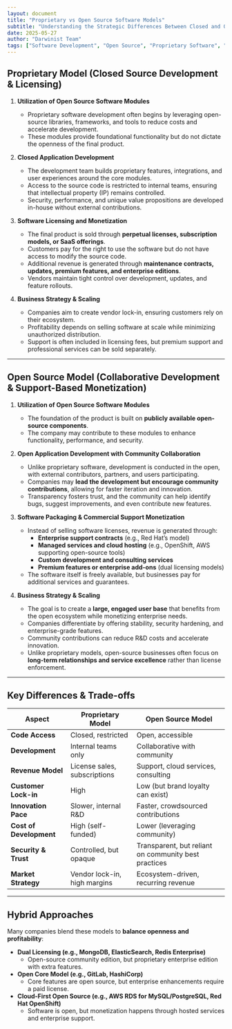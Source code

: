 ```yaml
---
layout: document
title: "Proprietary vs Open Source Software Models"
subtitle: "Understanding the Strategic Differences Between Closed and Open Development Approaches"
date: 2025-05-27
author: "Darwinist Team"
tags: ["Software Development", "Open Source", "Proprietary Software", "Business Models", "Technology Strategy"]
---
```


## **Proprietary Model (Closed Source Development & Licensing)**

1. **Utilization of Open Source Software Modules**

   * Proprietary software development often begins by leveraging open-source libraries, frameworks, and tools to reduce costs and accelerate development.  
   * These modules provide foundational functionality but do not dictate the openness of the final product.  
2. **Closed Application Development**

   * The development team builds proprietary features, integrations, and user experiences around the core modules.  
   * Access to the source code is restricted to internal teams, ensuring that intellectual property (IP) remains controlled.  
   * Security, performance, and unique value propositions are developed in-house without external contributions.  
3. **Software Licensing and Monetization**

   * The final product is sold through **perpetual licenses, subscription models, or SaaS offerings**.  
   * Customers pay for the right to use the software but do not have access to modify the source code.  
   * Additional revenue is generated through **maintenance contracts, updates, premium features, and enterprise editions**.  
   * Vendors maintain tight control over development, updates, and feature rollouts.  
4. **Business Strategy & Scaling**

   * Companies aim to create vendor lock-in, ensuring customers rely on their ecosystem.  
   * Profitability depends on selling software at scale while minimizing unauthorized distribution.  
   * Support is often included in licensing fees, but premium support and professional services can be sold separately.

---

## **Open Source Model (Collaborative Development & Support-Based Monetization)**

1. **Utilization of Open Source Software Modules**

   * The foundation of the product is built on **publicly available open-source components**.  
   * The company may contribute to these modules to enhance functionality, performance, and security.  
2. **Open Application Development with Community Collaboration**

   * Unlike proprietary software, development is conducted in the open, with external contributors, partners, and users participating.  
   * Companies may **lead the development but encourage community contributions**, allowing for faster iteration and innovation.  
   * Transparency fosters trust, and the community can help identify bugs, suggest improvements, and even contribute new features.  
3. **Software Packaging & Commercial Support Monetization**

   * Instead of selling software licenses, revenue is generated through:  
     * **Enterprise support contracts** (e.g., Red Hat’s model)  
     * **Managed services and cloud hosting** (e.g., OpenShift, AWS supporting open-source tools)  
     * **Custom development and consulting services**  
     * **Premium features or enterprise add-ons** (dual licensing models)  
   * The software itself is freely available, but businesses pay for additional services and guarantees.  
4. **Business Strategy & Scaling**

   * The goal is to create a **large, engaged user base** that benefits from the open ecosystem while monetizing enterprise needs.  
   * Companies differentiate by offering stability, security hardening, and enterprise-grade features.  
   * Community contributions can reduce R\&D costs and accelerate innovation.  
   * Unlike proprietary models, open-source businesses often focus on **long-term relationships and service excellence** rather than license enforcement.

---

## 

## **Key Differences & Trade-offs**

| Aspect | Proprietary Model | Open Source Model |
| ----- | ----- | ----- |
| **Code Access** | Closed, restricted | Open, accessible |
| **Development** | Internal teams only | Collaborative with community |
| **Revenue Model** | License sales, subscriptions | Support, cloud services, consulting |
| **Customer Lock-in** | High | Low (but brand loyalty can exist) |
| **Innovation Pace** | Slower, internal R\&D | Faster, crowdsourced contributions |
| **Cost of Development** | High (self-funded) | Lower (leveraging community) |
| **Security & Trust** | Controlled, but opaque | Transparent, but reliant on community best practices |
| **Market Strategy** | Vendor lock-in, high margins | Ecosystem-driven, recurring revenue |

---

## **Hybrid Approaches**

Many companies blend these models to **balance openness and profitability**:

* **Dual Licensing (e.g., MongoDB, ElasticSearch, Redis Enterprise)**  
  * Open-source community edition, but proprietary enterprise edition with extra features.  
* **Open Core Model (e.g., GitLab, HashiCorp)**  
  * Core features are open source, but enterprise enhancements require a paid license.  
* **Cloud-First Open Source (e.g., AWS RDS for MySQL/PostgreSQL, Red Hat OpenShift)**  
  * Software is open, but monetization happens through hosted services and enterprise support.